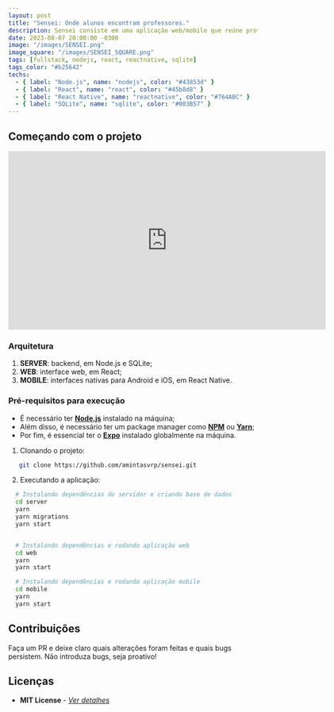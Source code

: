 ```yaml
---
layout: post
title: "Sensei: Onde alunos encontram professores."
description: Sensei consiste em uma aplicação web/mobile que reúne professores dispostos a atender as necessidades dos alunos.
date: 2023-08-07 20:00:00 -0300
image: "/images/SENSEI.png"
image_square: "/images/SENSEI_SQUARE.png"
tags: [fullstack, nodejs, react, reactnative, sqlite]
tags_color: "#b25642"
techs:
  - { label: "Node.js", name: "nodejs", color: "#43853d" }
  - { label: "React", name: "react", color: "#45b8d8" }
  - { label: "React Native", name: "reactnative", color: "#764ABC" }
  - { label: "SQLite", name: "sqlite", color: "#003B57" }
---
```


## Começando com o projeto

<p><iframe src="https://dms.licdn.com/playlist/vid/D4D05AQFseuV8frggTg/mp4-720p-30fp-crf28/0/1690312337366?e=1692126000&v=beta&t=HyZYhPhyJsHEpZVFhLK7e7yNT1UwY7BZffMNIITxAQ0" loading="lazy" width="640" height="360" frameborder="0" allowfullscreen></iframe></p>

### **Arquitetura**

1. **SERVER**: backend, em Node.js e SQLite;
2. **WEB**: interface web, em React;
3. **MOBILE**: interfaces nativas para Android e iOS, em React Native.

### **Pré-requisitos para execução**

- É necessário ter **[Node.js](https://nodejs.org/en/)** instalado na máquina;
- Além disso, é necessário ter um package manager como **[NPM](https://www.npmjs.com/)** ou **[Yarn](https://yarnpkg.com/)**;
- Por fim, é essencial ter o **[Expo](https://expo.io/)** instalado globalmente na máquina.

1. Clonando o projeto:

```sh
   git clone https://github.com/amintasvrp/sensei.git
```

2. Executando a aplicação:

```sh
  # Instalando dependências do servidor e criando base de dados
  cd server
  yarn
  yarn migrations
  yarn start


  # Instalando dependências e rodando aplicação web
  cd web
  yarn
  yarn start

  # Instalando dependências e rodando aplicação mobile
  cd mobile
  yarn
  yarn start
```

## Contribuições

Faça um PR e deixe claro quais alterações foram feitas e quais bugs persistem. Não introduza bugs, seja proativo!

## Licenças

- **MIT License** - [_Ver detalhes_](./LICENSE.txt)

